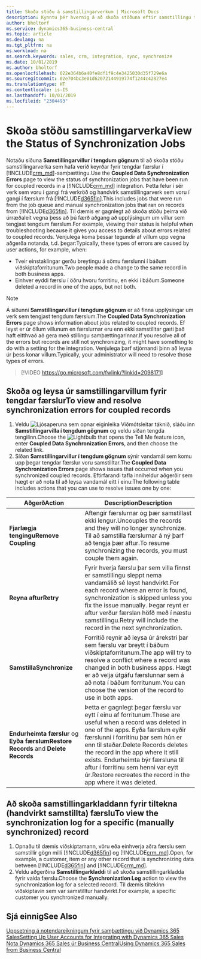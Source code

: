 ```yaml
---
title: Skoða stöðu á samstillingarverkum | Microsoft Docs
description: Kynntu þér hvernig á að skoða stöðuna eftir samstillingu tengdra færslna.
author: bholtorf
ms.service: dynamics365-business-central
ms.topic: article
ms.devlang: na
ms.tgt_pltfrm: na
ms.workload: na
ms.search.keywords: sales, crm, integration, sync, synchronize
ms.date: 10/01/2019
ms.author: bholtorf
ms.openlocfilehash: 022e364b6a40fe8df1f9c4e3425030d35f729e6a
ms.sourcegitcommit: 02e704bc3e01d62072144919774f1244c42827e4
ms.translationtype: HT
ms.contentlocale: is-IS
ms.lasthandoff: 10/01/2019
ms.locfileid: "2304493"
---
```

# <a name="view-the-status-of-synchronization-jobs"></a><span data-ttu-id="6fe7c-103">Skoða stöðu samstillingarverka</span><span class="sxs-lookup"><span data-stu-id="6fe7c-103">View the Status of Synchronization Jobs</span></span>
<span data-ttu-id="6fe7c-104">Notaðu síðuna **Samstillingarvillur í tengdum gögnum** til að skoða stöðu samstillingarverka sem hafa verið keyrðar fyrir tengdar færslur í [!INCLUDE[crm_md](includes/crm_md.md)]-samþættingu.</span><span class="sxs-lookup"><span data-stu-id="6fe7c-104">Use the **Coupled Data Synchronization Errors** page to view the status of synchronization jobs that have been run for coupled records in a [!INCLUDE[crm_md](includes/crm_md.md)] integration.</span></span> <span data-ttu-id="6fe7c-105">Þetta felur í sér verk sem voru í gangi frá verkröð og handvirk samstillingarverk sem voru í gangi í færslum frá [!INCLUDE[d365fin](includes/d365fin_md.md)].</span><span class="sxs-lookup"><span data-stu-id="6fe7c-105">This includes jobs that were run from the job queue and manual synchronization jobs that ran on records from [!INCLUDE[d365fin](includes/d365fin_md.md)].</span></span> <span data-ttu-id="6fe7c-106">Til dæmis er gagnlegt að skoða stöðu þeirra við úrræðaleit vegna þess að þú færð aðgang að upplýsingum um villur sem tengjast tengdum færslum.</span><span class="sxs-lookup"><span data-stu-id="6fe7c-106">For example, viewing their status is helpful when troubleshooting because it gives you access to details about errors related to coupled records.</span></span> <span data-ttu-id="6fe7c-107">Venjulega koma þessar tegundir af villum upp vegna aðgerða notanda, t.d. þegar:</span><span class="sxs-lookup"><span data-stu-id="6fe7c-107">Typically, these types of errors are caused by user actions, for example, when:</span></span>  

* <span data-ttu-id="6fe7c-108">Tveir einstaklingar gerðu breytingu á sömu færslunni í báðum viðskiptaforritunum.</span><span class="sxs-lookup"><span data-stu-id="6fe7c-108">Two people made a change to the same record in both business apps.</span></span>
* <span data-ttu-id="6fe7c-109">Einhver eyddi færslu í öðru hvoru forritinu, en ekki í báðum.</span><span class="sxs-lookup"><span data-stu-id="6fe7c-109">Someone deleted a record in one of the apps, but not both.</span></span>

> [!Note]
> <span data-ttu-id="6fe7c-110">Á síðunni **Samstillingarvillur í tengdum gögnum** er að finna upplýsingar um verk sem tengjast tengdum færslum.</span><span class="sxs-lookup"><span data-stu-id="6fe7c-110">The **Coupled Data Synchronization Errors** page shows information about jobs related to coupled records.</span></span> <span data-ttu-id="6fe7c-111">Ef leyst er úr öllum villunum en færslurnar eru enn ekki samstilltar gæti það haft eitthvað að gera með stillingu samþættingarinnar.</span><span class="sxs-lookup"><span data-stu-id="6fe7c-111">If you resolve all of the errors but records are still not synchronizing, it might have something to do with a setting for the integration.</span></span> <span data-ttu-id="6fe7c-112">Venjulega þarf stjórnandi þinn að leysa úr þess konar villum.</span><span class="sxs-lookup"><span data-stu-id="6fe7c-112">Typically, your administrator will need to resolve those types of errors.</span></span>   

> [!VIDEO https://go.microsoft.com/fwlink/?linkid=2098171]

## <a name="to-view-and-resolve-synchronization-errors-for-coupled-records"></a><span data-ttu-id="6fe7c-113">Skoða og leysa úr samstillingarvillum fyrir tengdar færslur</span><span class="sxs-lookup"><span data-stu-id="6fe7c-113">To view and resolve synchronization errors for coupled records</span></span>
1. <span data-ttu-id="6fe7c-114">Veldu ![Ljósaperuna sem opnar eiginleika Viðmótsleitar](media/ui-search/search_small.png "Segðu mér hvað þú vilt gera") táknið, sláðu inn **Samstillingarvilla í tengdum gögnum** og veldu síðan tengda tengilinn.</span><span class="sxs-lookup"><span data-stu-id="6fe7c-114">Choose the ![Lightbulb that opens the Tell Me feature](media/ui-search/search_small.png "Tell me what you want to do") icon, enter **Coupled Data Synchronization Errors**, and then choose the related link.</span></span>
2. <span data-ttu-id="6fe7c-115">Síðan **Samstillingarvillur í tengdum gögnum** sýnir vandamál sem komu upp þegar tengdar færslur voru samstilltar.</span><span class="sxs-lookup"><span data-stu-id="6fe7c-115">The **Coupled Data Synchronization Errors** page shows issues that occurred when you synchronized coupled records.</span></span> <span data-ttu-id="6fe7c-116">Eftirfarandi tafla inniheldur aðgerðir sem hægt er að nota til að leysa vandamál eitt í einu:</span><span class="sxs-lookup"><span data-stu-id="6fe7c-116">The following table includes actions that you can use to resolve issues one by one:</span></span>

|<span data-ttu-id="6fe7c-117">Aðgerð</span><span class="sxs-lookup"><span data-stu-id="6fe7c-117">Action</span></span>|<span data-ttu-id="6fe7c-118">Description</span><span class="sxs-lookup"><span data-stu-id="6fe7c-118">Description</span></span>|
|----|----|
|<span data-ttu-id="6fe7c-119">**Fjarlægja tengingu**</span><span class="sxs-lookup"><span data-stu-id="6fe7c-119">**Remove Coupling**</span></span>|<span data-ttu-id="6fe7c-120">Aftengir færslurnar og þær samstillast ekki lengur.</span><span class="sxs-lookup"><span data-stu-id="6fe7c-120">Uncouples the records and they will no longer synchronize.</span></span> <span data-ttu-id="6fe7c-121">Til að samstilla færslurnar á ný þarf að tengja þær aftur.</span><span class="sxs-lookup"><span data-stu-id="6fe7c-121">To resume synchronizing the records, you must couple them again.</span></span>|
|<span data-ttu-id="6fe7c-122">**Reyna aftur**</span><span class="sxs-lookup"><span data-stu-id="6fe7c-122">**Retry**</span></span>|<span data-ttu-id="6fe7c-123">Fyrir hverja færslu þar sem villa finnst er samstillingu sleppt nema vandamálið sé leyst handvirkt.</span><span class="sxs-lookup"><span data-stu-id="6fe7c-123">For each record where an error is found, synchronization is skipped unless you fix the issue manually.</span></span> <span data-ttu-id="6fe7c-124">Þegar reynt er aftur verður færslan höfð með í næstu samstillingu.</span><span class="sxs-lookup"><span data-stu-id="6fe7c-124">Retry will include the record in the next synchronization.</span></span>|
|<span data-ttu-id="6fe7c-125">**Samstilla**</span><span class="sxs-lookup"><span data-stu-id="6fe7c-125">**Synchronize**</span></span>|<span data-ttu-id="6fe7c-126">Forritið reynir að leysa úr árekstri þar sem færslu var breytt í báðum viðskiptaforritunum.</span><span class="sxs-lookup"><span data-stu-id="6fe7c-126">The app will try to resolve a conflict where a record was changed in both business apps.</span></span> <span data-ttu-id="6fe7c-127">Hægt er að velja útgáfu færslunnar sem á að nota í báðum forritunum.</span><span class="sxs-lookup"><span data-stu-id="6fe7c-127">You can choose the version of the record to use in both apps.</span></span>|
|<span data-ttu-id="6fe7c-128">**Endurheimta færslur** og **Eyða færslum**</span><span class="sxs-lookup"><span data-stu-id="6fe7c-128">**Restore Records** and **Delete Records**</span></span>|<span data-ttu-id="6fe7c-129">Þetta er gagnlegt þegar færslu var eytt í einu af forritunum.</span><span class="sxs-lookup"><span data-stu-id="6fe7c-129">These are useful when a record was deleted in one of the apps.</span></span> <span data-ttu-id="6fe7c-130">Eyða færslum eyðir færslunni í forritinu þar sem hún er enn til staðar.</span><span class="sxs-lookup"><span data-stu-id="6fe7c-130">Delete Records deletes the record in the app where it still exists.</span></span> <span data-ttu-id="6fe7c-131">Endurheimta býr færsluna til aftur í forritinu sem henni var eytt úr.</span><span class="sxs-lookup"><span data-stu-id="6fe7c-131">Restore recreates the record in the app where it was deleted.</span></span>|

## <a name="to-view-the-synchronization-log-for-a-specific-manually-synchronized-record"></a><span data-ttu-id="6fe7c-132">Að skoða samstillingarkladdann fyrir tiltekna (handvirkt samstillta) færslu</span><span class="sxs-lookup"><span data-stu-id="6fe7c-132">To view the synchronization log for a specific (manually synchronized) record</span></span>
1. <span data-ttu-id="6fe7c-133">Opnaðu til dæmis viðskiptamann, vöru eða einhverja aðra færslu sem samstillir gögn milli [!INCLUDE[d365fin](includes/d365fin_md.md)] og [!INCLUDE[crm_md](includes/crm_md.md)].</span><span class="sxs-lookup"><span data-stu-id="6fe7c-133">Open, for example, a customer, item or any other record that is synchronizing data between [!INCLUDE[d365fin](includes/d365fin_md.md)] and [!INCLUDE[crm_md](includes/crm_md.md)].</span></span>
2. <span data-ttu-id="6fe7c-134">Veldu aðgerðina **Samstillingarkladdi** til að skoða samstillingarkladda fyrir valda færslu.</span><span class="sxs-lookup"><span data-stu-id="6fe7c-134">Choose the **Synchronization Log** action to view the synchronization log for a selected record.</span></span> <span data-ttu-id="6fe7c-135">Til dæmis tiltekinn viðskiptavin sem var samstilltur handvirkt.</span><span class="sxs-lookup"><span data-stu-id="6fe7c-135">For example, a specific customer you synchronized manually.</span></span>

## <a name="see-also"></a><span data-ttu-id="6fe7c-136">Sjá einnig</span><span class="sxs-lookup"><span data-stu-id="6fe7c-136">See Also</span></span>  
[<span data-ttu-id="6fe7c-137">Uppsetning á notendareikningum fyrir samþættingu við Dynamics 365 Sales</span><span class="sxs-lookup"><span data-stu-id="6fe7c-137">Setting Up User Accounts for Integrating with Dynamics 365 Sales</span></span>](admin-setting-up-integration-with-dynamics-sales.md)  
[<span data-ttu-id="6fe7c-138">Nota Dynamics 365 Sales úr Business Central</span><span class="sxs-lookup"><span data-stu-id="6fe7c-138">Using Dynamics 365 Sales from Business Central</span></span>](marketing-integrate-dynamicscrm.md)
